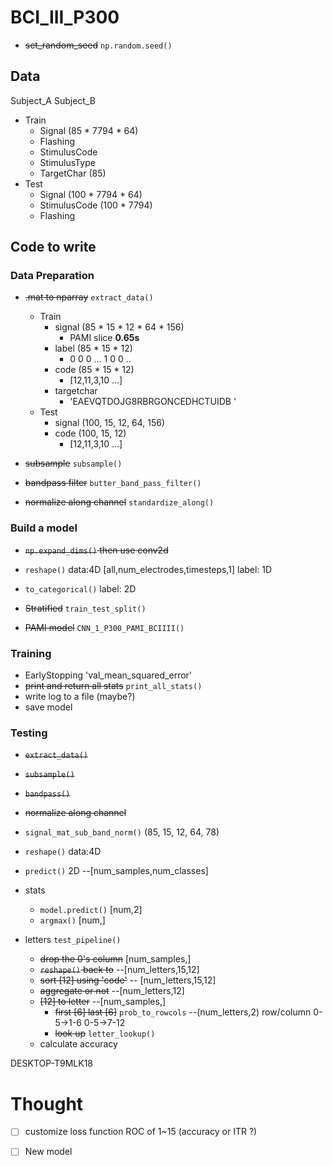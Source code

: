 BCI_III_P300
=============

- ~~set_random_seed~~ `np.random.seed()`

## Data

Subject_A
Subject_B
- Train
    - Signal (85 * 7794 * 64)
    - Flashing
    - StimulusCode
    - StimulusType
    - TargetChar (85)
- Test
  - Signal (100 * 7794 * 64)
  - StimulusCode (100 * 7794)
  - Flashing


## Code to write

### Data Preparation

- ~~.mat to nparray~~ `extract_data()`
    - Train
        - signal (85 * 15 * 12 * 64 * 156)
            - PAMI slice **0.65s**
        - label (85 * 15 * 12)
            - 0 0 0 ... 1 0 0 ..
        - code (85 * 15 * 12)
            - [12,11,3,10 ...]
        - targetchar
            - 'EAEVQTDOJG8RBRGONCEDHCTUIDB
              '
    - Test
        - signal (100, 15, 12, 64, 156)
        - code (100, 15, 12)
            - [12,11,3,10 ...]

- ~~subsample~~ `subsample()`
- ~~bandpass filter~~ `butter_band_pass_filter()`
- ~~normalize along channel~~ `standardize_along()`

### Build a model


- ~~`np.expand_dims()` then use conv2d~~

- `reshape()` data:4D [all,num_electrodes,timesteps,1] label: 1D

- `to_categorical()` label: 2D

- ~~Stratified~~ `train_test_split()`

- ~~PAMI model~~ `CNN_1_P300_PAMI_BCIIII()`

### Training

- EarlyStopping 'val_mean_squared_error'
- ~~print and return all stats~~ `print_all_stats()`
- write log to a file (maybe?)
- save model

### Testing

- ~~`extract_data()`~~
- ~~`subsample()`~~
- ~~`bandpass()`~~
- ~~normalize along channel~~
- `signal_mat_sub_band_norm()` (85, 15, 12, 64, 78)
- `reshape()` data:4D

- `predict()` 2D --[num_samples,num_classes]


- stats
  - `model.predict()` [num,2]
  - `argmax()` [num,]


- letters `test_pipeline()` 
  - ~~drop the 0's column~~ [num_samples,]
  - ~~`reshape()` back to~~ --[num_letters,15,12]
  - ~~sort [12] using 'code'~~ -- [num_letters,15,12]
  - ~~aggregate or not~~ --[num_letters,12]
  - ~~[12] to letter~~  --[num_samples,]
      - ~~first [6] last [6]~~ `prob_to_rowcols`  --(num_letters,2) row/column  0-5->1-6  0-5->7-12
      - ~~look up~~ `letter_lookup()`
  - calculate accuracy

DESKTOP-T9MLK18







# Thought

-[ ] customize loss function ROC of 1~15 (accuracy or ITR ?)
-[ ] New model  

